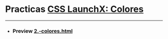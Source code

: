 # Practicas [CSS LaunchX: Colores ](https://github.com/albertz03/FrontEnd-Mision/tree/main/03%20-%20CSS/programas)
***
* ### Preview [2.-colores.html](https://htmlpreview.github.io/?https://github.com/albertz03/Practicas-CSS-LaunchX-/blob/master/colores/2.-colores.html)
